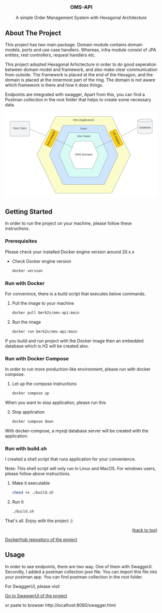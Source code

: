 <div id="top"></div>

<!-- PROJECT LOGO -->
<br />
<div align="center">


<h3 align="center">OMS-API</h3>

  <p align="center">
    A simple Order Management System with Hexagonal Architecture
  </p>
</div>

## About The Project

This project has two main package. Domain module contains domain models, ports and use case handlers. Whereas, infra module consist of JPA entites, rest controllers, request handlers etc.

This project adopted Hexagonal Arhictecture in order to do good seperation between domain model and framework, and also make clear communication from outside. The framework is placed at the end of the Hexagon, and the domain is placed at the innermost part of the ring. The domain is not aware which framework is there and how it does things.

Endpoints are integrated with swagger, Apart from this, you can find a Postman collection in the root folder that helps to create some necessary data.

<img src="architecture.png">

<!-- GETTING STARTED -->
## Getting Started

In order to run the project on your machine, please follow these instructions.

### Prerequisites

Please check your installed Docker engine version around 20.x.x
* Check Docker engine version
  ```sh
  docker version
  ```

### Run with Docker

For convenince, there is a build script that executes below commands. 

1. Pull the image to your machine 
   ```sh 
   docker pull berk2s/oms-api:main
   ```
2. Run the image
   ```sh
   docker run berk2s/oms-api:main
   ```
 
If you build and run project with the Docker image then an embedded database which is H2 will be created also.

### Run with Docker Compose

In order to run more production-like environment, please run with docker compose. 

1. Let up the compose instructions 
   ```sh 
   docker compose up
   ```
When you want to stop application, please run this   
  
2. Stop application
   ```sh
   docker compose down
   ```

With docker-compose, a mysql database server will be created with the application. 

### Run with build.sh

I created a shell script that runs application for your convenience.

Note: This shell script will only run in Linux and MacOS. For windows users, please follow above instructions.

1. Make it executable 
   ```sh 
   chmod +x ./build.sh
   ```  
2. Run it
   ```sh
   ./build.sh
   ```

That's all. Enjoy with the project :)

<p align="right">(<a href="#top">back to top</a>)</p>

[DockerHub repository of the project](https://hub.docker.com/r/berk2s/oms-api)

## Usage

In order to see endpoints, there are two way. One of them with SwaggeUI. Secondly, I added a postman collection json file. 
You can import this file into your postman app. You can find postman collection in the root folder.

For SwaggerUI, please visit 

[Go to SwaggerUI of the project](http://localhost:8080/swagger.html)

or paste to browser http://localhost:8080/swagger.html

